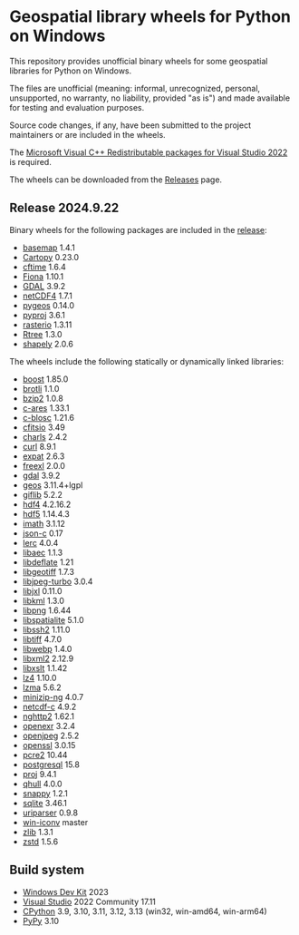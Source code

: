 # Geospatial library wheels for Python on Windows

This repository provides unofficial binary wheels for some geospatial libraries for Python on Windows.

The files are unofficial (meaning: informal, unrecognized, personal, unsupported, no warranty, no liability, provided "as is") and made available for testing and evaluation purposes.

Source code changes, if any, have been submitted to the project maintainers or are included in the wheels.

The [Microsoft Visual C++ Redistributable packages for Visual Studio 2022](https://learn.microsoft.com/en-US/cpp/windows/latest-supported-vc-redist?view=msvc-170) is required.

The wheels can be downloaded from the [Releases](https://github.com/cgohlke/geospatial-wheels/releases) page.

## Release 2024.9.22

Binary wheels for the following packages are included in the
[release](https://github.com/cgohlke/geospatial-wheels/releases/tag/v2024.9.22):

- [basemap](https://pypi.org/project/basemap/) 1.4.1
- [Cartopy](https://pypi.org/project/Cartopy/) 0.23.0
- [cftime](https://pypi.org/project/cftime/) 1.6.4
- [Fiona](https://pypi.org/project/Fiona/) 1.10.1
- [GDAL](https://pypi.org/project/GDAL/) 3.9.2
- [netCDF4](https://pypi.org/project/netCDF4/) 1.7.1
- [pygeos](https://pypi.org/project/pygeos/) 0.14.0
- [pyproj](https://pypi.org/project/pyproj/) 3.6.1
- [rasterio](https://pypi.org/project/rasterio/) 1.3.11
- [Rtree](https://pypi.org/project/Rtree/) 1.3.0
- [shapely](https://pypi.org/project/shapely/) 2.0.6

The wheels include the following statically or dynamically linked libraries:

- [boost](https://boostorg.jfrog.io/artifactory/main/release/1.85.0/source/boost_1_85_0.zip) 1.85.0
- [brotli](https://github.com/google/brotli) 1.1.0
- [bzip2](https://sourceware.org/pub/bzip2/bzip2-1.0.8.tar.gz) 1.0.8
- [c-ares](https://github.com/c-ares/c-ares/releases/download/v1.33.1/c-ares-1.33.1.tar.gz) 1.33.1
- [c-blosc](https://github.com/Blosc/c-blosc) 1.21.6
- [cfitsio](https://heasarc.gsfc.nasa.gov/FTP/software/fitsio/c/cfitsio-3.49.tar.gz) 3.49
- [charls](https://github.com/team-charls/charls) 2.4.2
- [curl](https://curl.se/download/curl-8.9.1.tar.gz) 8.9.1
- [expat](https://github.com/libexpat/libexpat/releases/download/R_2_6_3/expat-2.6.3.tar.gz) 2.6.3
- [freexl](https://www.gaia-gis.it/gaia-sins/freexl-2.0.0.tar.gz) 2.0.0
- [gdal](https://github.com/OSGeo/gdal) 3.9.2
- [geos](https://download.osgeo.org/geos/geos-3.11.4.tar.bz2) 3.11.4+lgpl
- [giflib](https://sourceforge.net/projects/giflib/files/giflib-5.2.2.tar.gz) 5.2.2
- [hdf4](https://github.com/HDFGroup/hdf4) 4.2.16.2
- [hdf5](https://github.com/HDFGroup/hdf5/releases/download/hdf5_1.14.4.3/hdf5-1.14.4-3.tar.gz) 1.14.4.3
- [imath](https://github.com/AcademySoftwareFoundation/Imath) 3.1.12
- [json-c](https://github.com/json-c/json-c) 0.17
- [lerc](https://github.com/Esri/lerc) 4.0.4
- [libaec](https://gitlab.dkrz.de/k202009/libaec) 1.1.3
- [libdeflate](https://github.com/ebiggers/libdeflate) 1.21
- [libgeotiff](https://github.com/OSGeo/libgeotiff/releases/download/1.7.3/libgeotiff-1.7.3.tar.gz) 1.7.3
- [libjpeg-turbo](https://github.com/libjpeg-turbo/libjpeg-turbo) 3.0.4
- [libjxl](https://github.com/libjxl/libjxl) 0.11.0
- [libkml](https://github.com/libkml/libkml) 1.3.0
- [libpng](https://github.com/glennrp/libpng) 1.6.44
- [libspatialite](http://www.gaia-gis.it/gaia-sins/libspatialite-sources/libspatialite-5.1.0.tar.gz) 5.1.0
- [libssh2](https://www.libssh2.org/download/libssh2-1.11.0.tar.gz) 1.11.0
- [libtiff](https://gitlab.com/libtiff/libtiff) 4.7.0
- [libwebp](https://github.com/webmproject/libwebp) 1.4.0
- [libxml2](https://gitlab.gnome.org/GNOME/libxml2) 2.12.9
- [libxslt](https://gitlab.gnome.org/GNOME/libxslt) 1.1.42
- [lz4](https://github.com/lz4/lz4) 1.10.0
- [lzma](https://github.com/tukaani-project/xz) 5.6.2
- [minizip-ng](https://github.com/zlib-ng/minizip-ng) 4.0.7
- [netcdf-c](https://github.com/Unidata/netcdf-c) 4.9.2
- [nghttp2](https://github.com/nghttp2/nghttp2) 1.62.1
- [openexr](https://github.com/AcademySoftwareFoundation/openexr) 3.2.4
- [openjpeg](https://github.com/uclouvain/openjpeg) 2.5.2
- [openssl](https://github.com/openssl/openssl) 3.0.15
- [pcre2](https://github.com/PCRE2Project/pcre2.git) 10.44
- [postgresql](https://ftp.postgresql.org/pub/source/v15.8/postgresql-15.8.tar.gz) 15.8
- [proj](https://download.osgeo.org/proj/proj-9.4.1.tar.gz) 9.4.1
- [qhull](https://github.com/qhull/qhull) 4.0.0
- [snappy](https://github.com/google/snappy) 1.2.1
- [sqlite](https://github.com/sqlite/sqlite) 3.46.1
- [uriparser](https://github.com/uriparser/uriparser) 0.9.8
- [win-iconv](https://github.com/OgreTransporter/win-iconv) master
- [zlib](https://github.com/madler/zlib) 1.3.1
- [zstd](https://github.com/facebook/zstd) 1.5.6

## Build system

- [Windows Dev Kit](https://learn.microsoft.com/en-us/windows/arm/dev-kit/) 2023
- [Visual Studio](https://visualstudio.microsoft.com/vs/community/) 2022 Community 17.11
- [CPython](https://www.python.org/downloads/windows/) 3.9, 3.10, 3.11, 3.12, 3.13 (win32, win-amd64, win-arm64)
- [PyPy](https://www.pypy.org/download.html) 3.10
